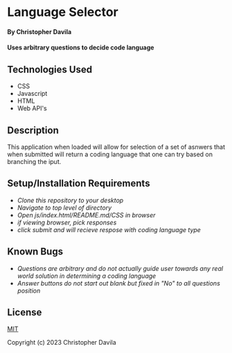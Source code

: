#  Language Selector

####  **By Christopher Davila**

#### Uses arbitrary questions to decide code language

## Technologies Used

* CSS
* Javascript
* HTML
* Web API's

## Description

This application when loaded will allow for selection of a set of asnwers that when submitted will return a coding language that one can try based on branching the iput.

## Setup/Installation Requirements

* _Clone this repository to your desktop_
* _Navigate to top level of directory_
* _Open js/index.html/README.md/CSS in browser_
* _if viewing browser, pick responses_
* _click submit and will recieve respose with coding language type_

## Known Bugs

* _Questions are arbitrary and do not actually guide user towards any real world solution in determining a coding language_
* _Answer buttons do not start out blank but fixed in "No" to all questions position_

## License

[MIT](https://opensource.org/license/mit/)

Copyright (c) 2023 Christopher Davila